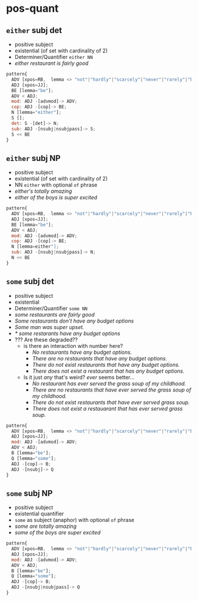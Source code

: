 # pos-quant


## `either` subj det

- positive subject
- existential (of set with cardinality of 2)
- Determiner/Quantifier `either NN`
- *either restaurant is fairly good*

```js
pattern{
  ADV [xpos=RB,  lemma <> "not"|"hardly"|"scarcely"|"never"|"rarely"|"barely"|"seldom"|"no"];
  ADJ [xpos=JJ]; 
  BE [lemma="be"];
  ADV < ADJ;
  mod: ADJ -[advmod]-> ADV;
  cop: ADJ -[cop]-> BE;
  N [lemma="either"]; 
  S [];
  det: S -[det]-> N; 
  sub: ADJ -[nsubj|nsubjpass]-> S;
  S << BE
}
```

## `either` subj NP

- positive subject
- existential (of set with cardinality of 2)
- NN `either` with optional `of` phrase
- *either's totally amazing*
- *either of the boys is super excited*

```js
pattern{
  ADV [xpos=RB,  lemma <> "not"|"hardly"|"scarcely"|"never"|"rarely"|"barely"|"seldom"|"no"];
  ADJ [xpos=JJ]; 
  BE [lemma="be"];
  ADV < ADJ;
  mod: ADJ -[advmod]-> ADV;
  cop: ADJ -[cop]-> BE;
  N [lemma=either"]; 
  sub: ADJ -[nsubj|nsubjpass]-> N;
  N << BE
}
```

## `some` subj det

- positive subject
- existential
- Determiner/Quantifier `some NN`
- *some restaurants are fairly good*
- _Some restaurants don't have any budget options_
- _Some man was super upset._
- _\* some restarants have any budget options_
- ??? Are these degraded??
  - is there an interaction with number here? 
    - _No restaurants have any budget options._
    - _There are no restaurants that have any budget options._
    - _There do not exist restaurants that have any budget options._
    - _There does not exist a restaurant that has any budget options._
  - Is it just *any* that's weird? *ever* seems better...
    - _No restaurant has ever served the grass soup of my childhood._
    - _There are no restaurants that have ever served the grass soup of my childhood._
    - _There do not exist restaurants that have ever served grass soup._
    - _There does not exist a restauarant that has ever served grass soup._

```js
pattern{
  ADV [xpos=RB,  lemma <> "not"|"hardly"|"scarcely"|"never"|"rarely"|"barely"|"seldom"|"no"];
  ADJ [xpos=JJ]; 
  mod: ADJ -[advmod]-> ADV;
  ADV < ADJ;
  B [lemma="be"];
  Q [lemma="some"]; 
  ADJ -[cop]-> B;
  ADJ -[nsubj]-> Q
}
```

## `some` subj NP

- positive subject
- existential quantifier
- `some` as subject (anaphor) with optional `of` phrase
- *some are totally amazing*
- *some of the boys are super excited*

```js
pattern{
  ADV [xpos=RB,  lemma <> "not"|"hardly"|"scarcely"|"never"|"rarely"|"barely"|"seldom"|"no"];
  ADJ [xpos=JJ]; 
  mod: ADJ -[advmod]-> ADV;
  ADV < ADJ;
  B [lemma="be"];
  Q [lemma="some"]; 
  ADJ -[cop]-> B;
  ADJ -[nsubj|nsubjpass]-> Q
}
```

